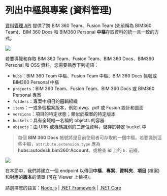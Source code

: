 # 列出中樞與專案 (資料管理)

[資料管理 API](https://forge.autodesk.com/en/docs/data/v2/overview/) 提供了跨 BIM 360 Team、Fusion Team (先前稱為 BIM360 Team)、BIM 360 Docs 和 BIM360 Personal **中樞**存取資料的統一且一致的方式。

![](_media/datamanagement/entities_and_domains.png)

若要導覽和存取 BIM 360 Team、Fusion Team、BIM 360 Docs、BIM360 Personal 和 OSS 資料，您需要熟悉下列術語：

- `hubs`：BIM 360 Team 中樞、Fusion Team 中樞、BIM 360 Docs 帳號或 BIM360 Personal 中樞
- `projects`：BIM 360 Team、Fusion Team、BIM 360 Docs 或 BIM360 Personal 專案
- `folders`：專案中項目的邏輯組織
- `items`：一或多個檔案版本，例如 dwg、pdf 或 Fusion 設計和圖面
- `versions`：項目的特定狀態；類似於檔案的特定版本
- `buckets`：具有全域唯一名稱的 objects 的容器
- `objects`：由 URN 或機碼識別的二進位資料，儲存於特定 bucket 中

> 每個 **BIM 360 Docs** 帳號將是目前使用者可存取的一個中樞。若要識別這些中樞，`attribute.extension.type` 應為 **hubs:autodesk.bim360:Account**。或檢查 **id** 上的 `b.` 前綴。 

![](_media/datamanagement/hub_extension_types.png)

在本節中，我們將建立一個 endpoint 以傳回**中樞**、**專案**、**資料夾**、**項目** (檔案) 和對應的**版本**的清單 (可在 Viewer 上檢視)。
 
請選擇您的語言：[Node.js](/zh-TW/datamanagement/hubs/nodejs) | [.NET Framework](/zh-TW/datamanagement/hubs/net) | [.NET Core](/zh-TW/datamanagement/hubs/netcore)
